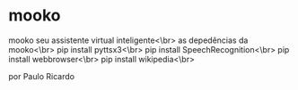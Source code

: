 # mooko
mooko seu assistente virtual inteligente<\br>
as depedências da mooko<\br>
pip install pyttsx3<\br>
pip install SpeechRecognition<\br>
pip install webbrowser<\br>
pip install wikipedia<\br>

por Paulo Ricardo
